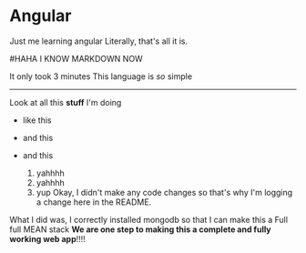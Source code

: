 # Angular

Just me learning angular
Literally, that's all it is.

#HAHA I KNOW MARKDOWN NOW

It only took 3 minutes
This language is *so* simple

 ---

Look at all this **stuff** I'm doing


- like this
- and this

- and this
	1. yahhhh
	2. yahhhh
	3. yup
Okay, I didn't make any code changes so that's why I'm logging a change
here in the README.


What I did was, I correctly installed mongodb so that I can make this a Full full MEAN stack
**We are one step to making this a complete and fully working web app**!!!!
